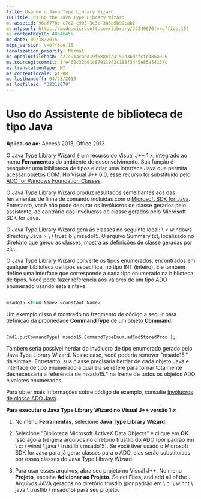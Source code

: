 ```yaml
---
title: Usando o Java Type Library Wizard
TOCTitle: Using the Java Type Library Wizard
ms:assetid: 96af770c-c7c2-c905-3c3e-383a5b99cab2
ms:mtpsurl: https://msdn.microsoft.com/library/JJ249670(v=office.15)
ms:contentKeyID: 48546455
ms.date: 09/18/2015
mtps_version: v=office.15
localization_priority: Normal
ms.openlocfilehash: a27491acabd19f688eca4159a36dcfcfc486a026
ms.sourcegitcommit: 8fe462c32b91c87911942c188f3445e85a54137c
ms.translationtype: MT
ms.contentlocale: pt-BR
ms.lasthandoff: 04/23/2019
ms.locfileid: "32312079"
---
```

# <a name="using-the-java-type-library-wizard"></a>Uso do Assistente de biblioteca de tipo Java


**Aplica-se ao:** Access 2013, Office 2013

O Java Type Library Wizard é um recurso do Visual J++ 1.x, integrado ao menu **Ferramentas** do ambiente de desenvolvimento. Sua função é pesquisar uma biblioteca de tipos e criar uma interface Java que permita acessar objetos COM. No Visual J++ 6.0, esse recurso foi substituído pelo [ADO for Windows Foundation Classes](ado-wfc-programming.md).

O Java Type Library Wizard produz resultados semelhantes aos das ferramentas de linha de comando incluídas com o [Microsoft SDK for Java](using-the-microsoft-sdk-for-java.md). Entretanto, você não pode depurar os invólucros de classe gerados pelo assistente, ao contrário dos invólucros de classe gerados pelo Microsoft SDK for Java.

O Java Type Library Wizard gera as classes no seguinte local: \\ \< windows directory Java \> \\ \\ trustlib \\ msado15. O arquivo Summary.txt, localizado no diretório que gerou as classes, mostra as definições de classe geradas por ele.

O Java Type Library Wizard converte os tipos enumerados, encontrados em qualquer biblioteca de tipos específica, no tipo INT (inteiro). Ele também define uma interface que corresponde a cada tipo enumerado na biblioteca de tipos. Você pode fazer referência aos valores de um tipo ADO enumerado usando esta sintaxe:

```vb 
 
msado15.<Enum Name>.<constant Name> 
```

Um exemplo disso é mostrado no fragmento de código a seguir para definição da propriedade **CommandType** de um objeto **Command**:

```vb 
 
Cmd1.putCommandType( msado15.CommandTypeEnum.adCmdStoredProc ); 
```

Também seria possível herdar do invólucro de tipo enumerado gerado pelo Java Type Library Wizard. Nesse caso, você poderia remover "msado15." da sintaxe. Entretanto, sua classe precisaria herdar de cada objeto Java e interface de tipo enumerado à qual ela se refere para tornar totalmente desnecessária a referência de msado15.\* na frente de todos os objetos ADO e valores enumerados.

Para obter mais informações sobre código de exemplo, consulte [Invólucros de classe ADO Java](ado-java-class-wrappers.md).

**Para executar o Java Type Library Wizard no Visual J++ versão 1.*x***

1.  No menu **Ferramentas**, selecione **Java Type Library Wizard**.

2.  Selecione "Biblioteca Microsoft ActiveX Data Objects" e clique em **OK**. Isso agora (re)gera arquivos no diretório trustlib do ADO (por padrão em \\ c: \\ winnt \\ java \\ trustlib \\ msado15). Se você tiver usado o Microsoft SDK for Java para já gerar classes para o ADO, elas serão substituídas por essas classes do Java Type Library Wizard.

3.  Para usar esses arquivos, abra seu projeto no Visual J++. No menu **Projeto**, escolha **Adicionar ao Projeto**. Select **Files**, and add all of the . Arquivos JAVA gerados no diretório trustlib (por padrão em \\ c: \\ winnt \\ java \\ trustlib \\ msado15) para seu projeto.

